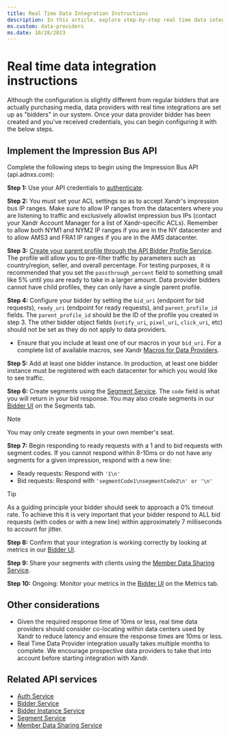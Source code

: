 ```yaml
---
title: Real Time Data Integration Instructions
description: In this article, explore step-by-step real time data integration instructions.
ms.custom: data-providers
ms.date: 10/28/2023
---
```


# Real time data integration instructions

Although the configuration is slightly different from regular bidders that are actually purchasing media, data providers with real time integrations are set up as "bidders" in our system. Once your data provider bidder has been created and you've received credentials, you can begin configuring it with the below steps.

## Implement the Impression Bus API

Complete the following steps to begin using the Impression Bus API (api.adnxs.com):

**Step 1:** Use your API credentials to [authenticate](../bidders/authentication-service.md).

**Step 2:** You must set your ACL settings so as to accept Xandr's impression bus IP ranges. Make sure to allow IP ranges from the datacenters where you are listening to traffic and exclusively allowlist impression bus IPs (contact your Xandr Account Manager for a list of Xandr-specific ACLs). Remember to allow both NYM1 and NYM2 IP ranges if you are in the NY datacenter and to allow AMS3 and FRA1 IP ranges if you are in the AMS datacenter.

**Step 3:** [Create your parent profile through the API Bidder Profile Service](../bidders/legacy-bidder-profile-service.md). The profile will allow you to pre-filter traffic by parameters such as country/region, seller, and overall percentage. For testing purposes, it is recommended that you set the `passthrough_percent` field to something small like 5% until you are ready to take in a larger amount. Data provider bidders cannot have child profiles, they can only have a single parent profile.

**Step 4:** Configure your bidder by setting the `bid_uri` (endpoint for bid requests), `ready_uri` (endpoint for ready requests), and `parent_profile_id` fields. The `parent_profile_id` should be the ID of the profile you created in step 3. The other bidder object fields (`notify_uri`, `pixel_uri`, `click_uri`, etc) should not be set as they do not apply to data providers.

- Ensure that you include at least one of our macros in your `bid_uri`. For a complete list of available macros, see Xandr [Macros for Data Providers](xandr-macros-for-data-providers.md).

**Step 5:** Add at least one bidder instance. In production, at least one bidder instance must be registered with each datacenter for which you would like to see traffic.

**Step 6:** Create segments using the [Segment Service](../digital-platform-api/segment-service.md). The `code` field is what you will return in your bid response. You may also create segments in our [Bidder UI](https://bidder.xandr.com/login) on the Segments tab.

> [!NOTE]
> You may only create segments in your own member's seat.

**Step 7:** Begin responding to ready requests with a 1 and to bid requests with segment codes. If you cannot respond within 8-10ms or do not have any segments for a given impression, respond with a new line:

- Ready requests: Respond with `'1\n'`
- Bid requests: Respond with `'segmentCode1\nsegmentCode2\n' or '\n'`

> [!TIP]
> As a guiding principle your bidder should seek to approach a 0% timeout rate. To achieve this it is very important that your bidder respond to ALL bid requests (with codes or with a new line) within approximately 7 milliseconds to account for jitter.

**Step 8:** Confirm that your integration is working correctly by looking at metrics in our [Bidder UI](https://bidder.xandr.com/login).

**Step 9:** Share your segments with clients using the [Member Data Sharing Service](member-data-sharing-service.md).

**Step 10:** Ongoing: Monitor your metrics in the [Bidder UI](https://bidder.xandr.com/login) on the Metrics tab.

## Other considerations

- Given the required response time of 10ms or less, real time data providers should consider co-locating within data centers used by Xandr to reduce latency and ensure the response times are 10ms or less.
- Real Time Data Provider integration usually takes multiple months to complete. We encourage prospective data providers to take that into account before starting integration with Xandr.

## Related API services

- [Auth Service](../bidders/authentication-service.md)
- [Bidder Service](../bidders/bidder-service.md)
- [Bidder Instance Service](../bidders/bidder-instance-service.md)
- [Segment Service](../digital-platform-api/segment-service.md)
- [Member Data Sharing Service](member-data-sharing-service.md)
